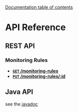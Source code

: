 [Documentation table of contents](TOC.md)

# API Reference

## REST API

### Monitoring Rules

- **[<code>GET</code> /monitoring-rules](rest/GET-monitoring-rules.md)**
- **[<code>PUT</code> /monitoring-rules/:id](rest/PUT-monitoring-rules.md)**

## Java API

see the [javadoc](http://deib-polimi.github.io/modaclouds-monitoring-manager/)